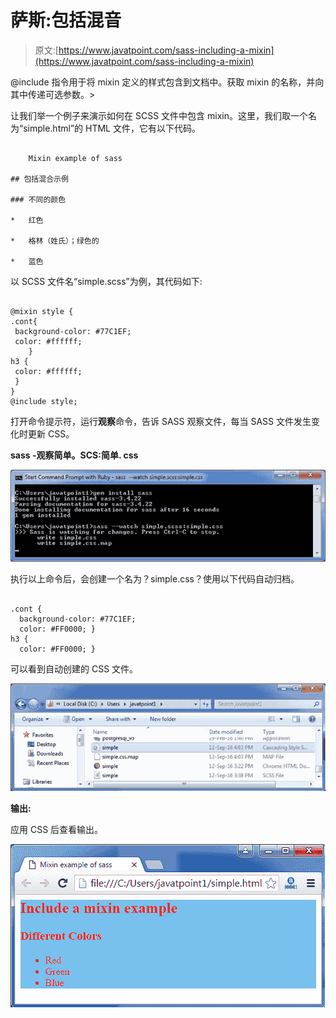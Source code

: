 # 萨斯:包括混音

> 原文:[https://www.javatpoint.com/sass-including-a-mixin](https://www.javatpoint.com/sass-including-a-mixin)

@include 指令用于将 mixin 定义的样式包含到文档中。获取 mixin 的名称，并向其中传递可选参数。>

让我们举一个例子来演示如何在 SCSS 文件中包含 mixin。这里，我们取一个名为“simple.html”的 HTML 文件，它有以下代码。

```

    Mixin example of sass

## 包括混合示例

### 不同的颜色

*   红色

*   格林（姓氏）；绿色的

*   蓝色

```

以 SCSS 文件名“simple.scss”为例，其代码如下:

```

@mixin style {
.cont{
 background-color: #77C1EF;
 color: #ffffff;
    }
h3 {
 color: #ffffff;
 }
}
@include style;

```

打开命令提示符，运行**观察**命令，告诉 SASS 观察文件，每当 SASS 文件发生变化时更新 CSS。

**sass -观察简单。SCS:简单. css**

![Sass Includingamixin1](img/69ce5aebeb7a8fc360d6861f25cf22a0.png)

执行以上命令后，会创建一个名为？simple.css？使用以下代码自动归档。

```

.cont {
  background-color: #77C1EF;
  color: #FF0000; }
h3 {
  color: #FF0000; }

```

可以看到自动创建的 CSS 文件。

![Sass Includingamixin2](img/172721dbff0f5c1b7158863bc0459268.png)

**输出:**

应用 CSS 后查看输出。

![Sass Includingamixin3](img/4035572a26f327ac77c9c10b2814549c.png)